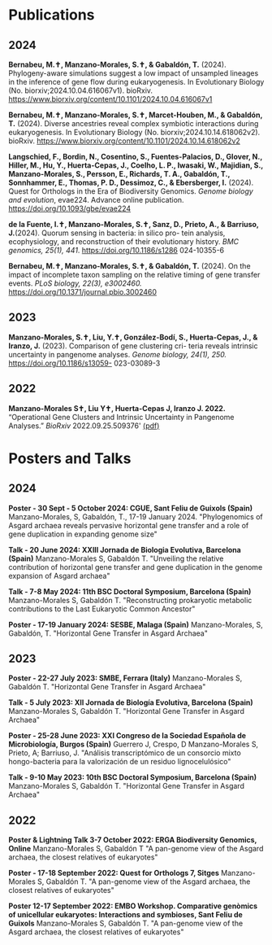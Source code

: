 Publications
======

## 2024

**Bernabeu, M.✝, Manzano-Morales, S.✝, & Gabaldón, T.** (2024). Phylogeny-aware simulations suggest a low impact of unsampled lineages in the inference of gene flow during eukaryogenesis. In Evolutionary Biology (No. biorxiv;2024.10.04.616067v1). bioRxiv. https://www.biorxiv.org/content/10.1101/2024.10.04.616067v1

**Bernabeu, M.✝, Manzano-Morales, S.✝, Marcet-Houben, M., & Gabaldón, T.** (2024). Diverse ancestries reveal complex symbiotic interactions during eukaryogenesis. In Evolutionary Biology (No. biorxiv;2024.10.14.618062v2). bioRxiv. https://www.biorxiv.org/content/10.1101/2024.10.14.618062v2

**Langschied, F., Bordin, N., Cosentino, S., Fuentes-Palacios, D., Glover, N., Hiller, M., Hu, Y., Huerta-Cepas, J., Coelho, L. P., Iwasaki, W., Majidian, S., Manzano-Morales, S., Persson, E., Richards, T. A., Gabaldón, T., Sonnhammer, E., Thomas, P. D., Dessimoz, C., & Ebersberger, I.** (2024). Quest for Orthologs in the Era of Biodiversity Genomics. _Genome biology and evolution_, evae224. Advance online publication. https://doi.org/10.1093/gbe/evae224

**de la Fuente, I.✝, Manzano-Morales, S.✝, Sanz, D., Prieto, A., & Barriuso, J.**(2024). Quorum sensing in bacteria: in silico pro-
tein analysis, ecophysiology, and reconstruction of their evolutionary history. _BMC genomics, 25(1), 441_. https://doi.org/10.1186/s1286
024-10355-6

**Bernabeu, M.✝, Manzano-Morales, S.✝, & Gabaldón, T.** (2024). On the impact of incomplete taxon sampling on the relative timing of gene transfer events. _PLoS biology, 22(3), e3002460._ https://doi.org/10.1371/journal.pbio.3002460

## 2023

**Manzano-Morales, S.✝, Liu, Y.✝, González-Bodí, S., Huerta-Cepas, J., & Iranzo, J.** (2023). Comparison of gene clustering cri-
teria reveals intrinsic uncertainty in pangenome analyses. _Genome biology, 24(1), 250._ https://doi.org/10.1186/s13059-
023-03089-3

## 2022

**Manzano-Morales S✝, Liu Y✝, Huerta-Cepas J, Iranzo J. 2022.** “Operational Gene Clusters and Intrinsic Uncertainty in Pangenome Analyses.” *BioRxiv* 2022.09.25.509376' [(pdf)](https://www.biorxiv.org/content/10.1101/2022.09.25.509376v1.full.pdf)


Posters and Talks
======

## 2024 
**Poster - 30 Sept - 5 October 2024: CGUE, Sant Feliu de Guixols (Spain)**
Manzano-Morales, S, Gabaldón, T., 17-19 January 2024. "Phylogenomics of Asgard archaea reveals pervasive horizontal gene transfer and a role of gene duplication in expanding genome size"

**Talk - 20 June 2024: XXIII Jornada de Biologia Evolutiva, Barcelona (Spain)**
Manzano-Morales S, Gabaldón T. "Unveiling the relative contribution of horizontal gene transfer and gene duplication in the genome expansion of Asgard archaea"

**Talk - 7-8 May 2024: 11th BSC Doctoral Symposium, Barcelona (Spain)**
Manzano-Morales S, Gabaldón T. "Reconstructing prokaryotic metabolic contributions to the Last Eukaryotic Common Ancestor"

**Poster - 17-19 January 2024: SESBE, Malaga (Spain)**
Manzano-Morales, S, Gabaldón, T. "Horizontal Gene Transfer in Asgard Archaea"


## 2023

**Poster - 22-27 July 2023: SMBE, Ferrara (Italy)**
Manzano-Morales S, Gabaldón T. "Horizontal Gene Transfer in Asgard Archaea"

**Talk - 5 July 2023: XII Jornada de Biología Evolutiva, Barcelona (Spain)**
Manzano-Morales S, Gabaldón T. "Horizontal Gene Transfer in Asgard Archaea"

**Poster - 25-28 June 2023: XXI Congreso de la Sociedad Española de Microbiología, Burgos (Spain)**
Guerrero J, Crespo, D Manzano-Morales S, Prieto, A; Barriuso, J. "Análisis transcriptómico de un consorcio mixto hongo-bacteria para la valorización de un residuo lignocelulósico"

**Talk - 9-10 May 2023: 10th BSC Doctoral Symposium, Barcelona (Spain)**
Manzano-Morales S, Gabaldón T. "Horizontal Gene Transfer in Asgard Archaea"

## 2022

**Poster & Lightning Talk 3-7 October 2022: ERGA Biodiversity Genomics, Online**
Manzano-Morales S, Gabaldón T "A pan-genome view of the Asgard archaea, the closest relatives of eukaryotes"


**Poster - 17-18 September 2022: Quest for Orthologs 7, Sitges**
Manzano-Morales S, Gabaldón T. "A pan-genome view of the Asgard archaea, the closest relatives of eukaryotes"


**Poster 12-17 September 2022: EMBO Workshop. Comparative genòmics of unicellular eukaryotes: Interactions and symbioses, Sant Feliu de Guixols**
Manzano-Morales S, Gabaldón T. "A pan-genome view of the Asgard archaea, the closest relatives of eukaryotes"
